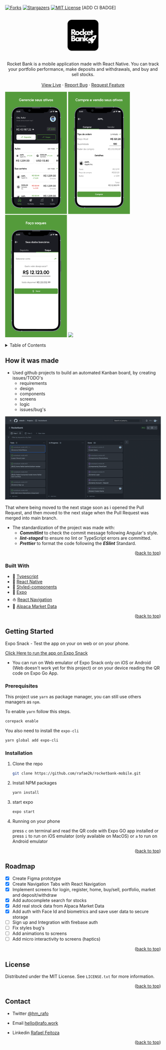 <div id="top"></div>

[![Forks][forks-shield]][forks-url]
[![Stargazers][stars-shield]][stars-url]
[![MIT License][license-shield]][license-url]
[ADD CI BADGE]

<!-- PROJECT LOGO -->
<br />
<div align="center">
  <a href="https://github.com/rafae2k/rocketbank-mobile">
    <img src="docs/assets/app-logo.svg" alt="Rocket Bank logo" height="100">
  </a>
    </br>
    </br>

  <p align="center">
    Rocket Bank is a mobile application made with React Native. You can track your portfolio performance, make deposits and withdrawals, and buy and sell stocks.
    <br />
    <br />
    <a href="http://rocketbank.com/">View Live</a>
    ·
    <a href="https://github.com/rafae2k/rocketbank-mobile/issues">Report Bug</a>
    ·
    <a href="https://github.com/rafae2k/rocketbank-mobile/issues">Request Feature</a>
  </p>
</div>

<p float="center">
  <img src="docs/assets/app-home.png" width="200" />
  <img src="docs/assets/app-buy.png" width="200" /> 
  <img src="docs/assets/app-withdraw.png" width="200" />
  <img src="docs/assets/app-demo.gif" width="185" />
</p>

<!-- TABLE OF CONTENTS -->
<details>
  <summary>Table of Contents</summary>
  <ol>
    <li>
      <a href="#How-it-was-made">How it was made</a>
      <ul>
        <li><a href="#built-with">Built With</a></li>
      </ul>
    </li>
    <li>
      <a href="#getting-started">Getting Started</a>
      <ul>
        <li><a href="#prerequisites">Prerequisites</a></li>
        <li><a href="#installation">Installation</a></li>
      </ul>
    </li>
    <li><a href="#usage">Usage</a></li>
    <li><a href="#roadmap">Roadmap</a></li>
    <li><a href="#contributing">Contributing</a></li>
    <li><a href="#license">License</a></li>
    <li><a href="#contact">Contact</a></li>
  </ol>
</details>

<!-- ABOUT THE PROJECT -->

## How it was made

- Used github projects to build an automated Kanban board, by creating issues/TODO's
  - requirements
  - design
  - components
  - screens
  - logic
  - issues/bug's

<p float='center'>
  <img src="docs/assets/kanban.png" width="600" alt="Github Kanban Board" />
</p>

That where being moved to the next stage soon as i opened the Pull Request, and then moved to the next stage when the Pull Request was merged into main branch.

- The standardization of the project was made with:
  - **_Commitlint_** to check the commit message following Angular's style.
  - **_lint-staged_** to ensure no lint or TypeScript errors are committed.
  - **_Prettier_** to format the code following the **_ESlint_** Standard.

<p align="right">(<a href="#top">back to top</a>)</p>

### Built With

- 🎯 [Typescript](https://www.typescriptlang.org/)
- 📲 [React Native](https://reactnative.dev/)
- 💅 [Styled-components](https://tailwindcss.com/)
- 🧩 [Expo](https://www.expo.dev)
- ⛵️ [React Navigation](https://reactnavigation.org/)
- 🦙 [Alpaca Market Data](https://https://alpaca.markets//)

<p align="right">(<a href="#top">back to top</a>)</p>

<!-- GETTING STARTED -->

## Getting Started

Expo Snack - Test the app on your on web or on your phone.

[Click Here to run the app on Expo Snack](https://snack.expo.dev/@rafae2k/694e1f)

- You can run on Web emulator of Expo Snack only on iOS or Android (Web doesn't work yet for this project) or on your device reading the QR code on Expo Go App.

### Prerequisites

This project use `yarn` as package manager, you can still use others managers as `npm`.

To enable `yarn` follow this steps.

```sh
corepack enable
```

You also need to install the `expo-cli`

```sh
yarn global add expo-cli
```

### Installation

1. Clone the repo

   ```sh
   git clone https://github.com/rafae2k/rocketbank-mobile.git
   ```

2. Install NPM packages
   ```sh
   yarn install
   ```
3. start expo
   ```sh
   expo start
   ```
4. Running on your phone

   press `c` on terminal and read the QR code with Expo GO app installed or press `i` to run on iOS emulator (only available on MacOS) or `a` to run on Android emulator

<p align="right">(<a href="#top">back to top</a>)</p>

<!-- ROADMAP -->

## Roadmap

- [x] Create Figma prototype
- [x] Create Navigation Tabs with React Navigation
- [x] Implement screens for login, register, home, buy/sell, portfolio, market and deposit/withdraw
- [x] Add autocomplete search for stocks
- [x] Add real stock data from Alpaca Market Data
- [x] Add auth with Face Id and biometrics and save user data to secure storage
- [ ] Sign up and Integration with firebase auth
- [ ] Fix styles bug's
- [ ] Add animations to screens
- [ ] Add micro interactivity to screens (haptics)

<p align="right">(<a href="#top">back to top</a>)</p>

<!-- LICENSE -->

## License

Distributed under the MIT License. See `LICENSE.txt` for more information.

<p align="right">(<a href="#top">back to top</a>)</p>

<!-- CONTACT -->

## Contact

- Twitter [@hm_rafo](https://twitter.com/hm_rafo)
  <br>
- Email <a href="mailto:hello@rafo.work">hello@rafo.work</a>

- Linkedin [Rafael Feitoza](https://www.linkedin.com/in/eurafo/)

<p align="right">(<a href="#top">back to top</a>)</p>

<!-- MARKDOWN LINKS & IMAGES -->
<!-- https://www.markdownguide.org/basic-syntax/#reference-style-links -->

[forks-shield]: https://img.shields.io/github/forks/rafae2k/rocketbank-mobile.svg?style=for-the-badge
[forks-url]: https://github.com/rafae2k/rocketbank-mobile/fork
[stars-shield]: https://img.shields.io/github/stars/rafae2k/rocketbank-mobile.svg?style=for-the-badge
[stars-url]: https://github.com/rafae2k/rocketbank-mobile/stargazers
[issues-shield]: https://img.shields.io/github/issues/rafae2k/rocketbank-mobile.svg?style=for-the-badge
[issues-url]: https://github.com/rafae2k/rocketbank-mobile/issues
[license-shield]: https://img.shields.io/github/license/rafae2k/rocketbank-mobile.svg?style=for-the-badge
[license-url]: https://github.com/rafae2k/rocketbank-mobile/blob/main/LICENSE.txt
[product-screenshot]: docs/assets/app-gif.gif
